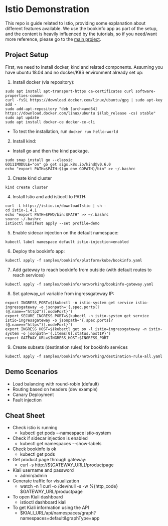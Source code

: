 # Istio Demonstration

This repo is guide related to Istio, providing some explanation about different features available.
We use the bookinfo app as part of the setup, and the content is heavily influenced by the tutorials, so if you need/want more reference, please go to the [main project](https://istio.io/).

## Project Setup

First, we need to install docker, kind and related components. Assuming you have ubuntu 18.04 and no docker/K8S environment already set up:

1. Install docker (via repository):
```
sudo apt install apt-transport-https ca-certificates curl software-properties-common
curl -fsSL https://download.docker.com/linux/ubuntu/gpg | sudo apt-key add -
sudo add-apt-repository "deb [arch=amd64] https://download.docker.com/linux/ubuntu $(lsb_release -cs) stable"
sudo apt update
sudo apt install docker-ce docker-ce-cli
```
  * To test the installation, run `docker run hello-world`
2. Install kind:
  * Install go and then the kind package.
```
sudo snap install go --classic
GO111MODULE="on" go get sigs.k8s.io/kind@v0.6.0
echo "export PATH=$PATH:$(go env GOPATH)/bin" >> ~/.bashrc
```
3. Create kind cluster
```
kind create cluster
```
4. Install Istio and add istioctl to PATH:
```
curl -L https://istio.io/downloadIstio | sh -
cd istio-1.4.1
echo "export PATH=$PWD/bin:$PATH" >> ~/.bashrc
source ~/.bashrc
istioctl manifest apply --set profile=demo
```
5. Enable sidecar injection on the default namespace:
```
kubectl label namespace default istio-injection=enabled
```
6. Deploy the bookinfo app:
```
kubectl apply -f samples/bookinfo/platform/kube/bookinfo.yaml
```
7. Add gateway to reach bookinfo from outside (with default routes to reach services)
```
kubectl apply -f samples/bookinfo/networking/bookinfo-gateway.yaml
```
8. Set gateway_url variable from ingressgateway IP:
```
export INGRESS_PORT=$(kubectl -n istio-system get service istio-ingressgateway -o jsonpath='{.spec.ports[?(@.name=="http2")].nodePort}')
export SECURE_INGRESS_PORT=$(kubectl -n istio-system get service istio-ingressgateway -o jsonpath='{.spec.ports[?(@.name=="https")].nodePort}')
export INGRESS_HOST=$(kubectl get po -l istio=ingressgateway -n istio-system -o jsonpath='{.items[0].status.hostIP}')
export GATEWAY_URL=$INGRESS_HOST:$INGRESS_PORT
```
9. Create subsets (destination rules) for bookinfo services
```
kubectl apply -f samples/bookinfo/networking/destination-rule-all.yaml
```

## Demo Scenarios

* Load balancing with round-robin (default)
* Routing based on headers (dev example)
* Canary Deployment
* Fault injection

## Cheat Sheet

* Check istio is running
  * kubectl get pods --namespace istio-system
* Check if sidecar injection is enabled
  * kubectl get namespaces --show-labels
* Check bookinfo is ok
  * kubectl get pods
* Get product page through gateway:
  * curl -s http://${GATEWAY_URL}/productpage
* Kiali username and password
  * admin/admin
* Generate traffic for visualization
  * watch -n 1 curl -o /dev/null -s -w %{http_code} $GATEWAY_URL/productpage
* To open Kiali dashboard
  * istioctl dashboard kiali
* To get Kiali information using the API
  * $KIALI_URL/api/namespaces/graph?namespaces=default&graphType=app